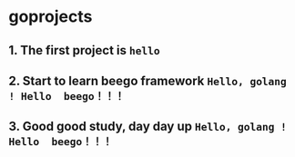 
# goprojects


## 1. The first project is ```hello```
## 2. Start to learn beego framework ```Hello, golang ! Hello  beego！！！```
## 3. Good good study, day day up  ```Hello, golang ! Hello  beego！！！```

